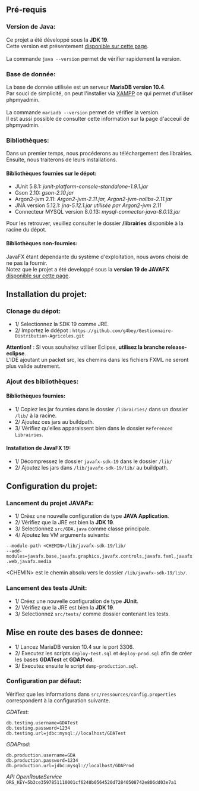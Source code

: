 ## Pré-requis
### Version de Java:
Ce projet a été développé sous la **JDK 19**.<br>
Cette version est présentement [disponible sur cette page](https://www.oracle.com/java/technologies/downloads/#java19).<br>
<br>
La commande `java --version` permet de vérifier rapidement la version.

### Base de donnée:
La base de donnée utilisée est un serveur **MariaDB version 10.4**.<br>
Par souci de simplicité, on peut l'installer via [XAMPP](https://www.apachefriends.org/download.html) ce qui permet d'utiliser phpmyadmin.<br>
<br>
La commande `mariadb --version` permet de vérifier la version.<br>
Il est aussi possible de consulter cette information sur la page d'acceuil de phpmyadmin.

### Bibliothèques:
Dans un premier temps, nous procéderons au téléchargement des librairies.<br>
Ensuite, nous traiterons de leurs installations.

#### Bibliothèques fournies sur le dépot:
- JUnit 5.8.1: *junit-platform-console-standalone-1.9.1.jar*
- Gson 2.10: *gson-2.10.jar*
- Argon2-jvm 2.11: *Argon2-jvm-2.11.jar, Argon2-jvm-nolibs-2.11.jar*
- JNA version 5.12.1: *jna-5.12.1.jar utilisée par Argon2-jvm 2.11*
- Connecteur MYSQL version 8.0.13: *mysql-connector-java-8.0.13.jar*

Pour les retrouver, veuillez consulter le dossier **/librairies** disponible à la racine du dépot.

#### Bibliothèques non-fournies:
JavaFX étant dépendante du système d'exploitation, nous avons choisi de ne pas la fournir.<br>
Notez que le projet a été developpé sous la **version 19 de JAVAFX** [disponible sur cette page](https://gluonhq.com/products/javafx/).

## Installation du projet:
### Clonage du dépot:
- 1/ Selectionnez la SDK 19 comme JRE.
- 2/ Importez le ddépot : `https://github.com/g4bey/Gestionnaire-Distribution-Agricoles.git`

**Attention!** : Si vous souhaitez utiliser Eclipse, **utilisez la branche release-eclipse**.<br>
L'IDE ajoutant un packet src, les chemins dans les fichiers FXML ne seront plus valide autrement.

### Ajout des bibliothèques:
#### Bibliothèques fournies:
- 1/ Copiez les jar fournies dans le dossier `/librairies/` dans un dossier `/lib/` à la racine.
- 2/ Ajoutez ces jars au buildpath.
- 3/ Vérifiez qu'elles apparaissent bien dans le dossier `Referenced Librairies`.

#### Installation de JavaFX 19:
- 1/ Décompressez le dossier `javafx-sdk-19` dans le dossier `/lib/`
- 2/ Ajoutez les jars dans `/lib/javafx-sdk-19/lib/` au buildpath.

## Configuration du projet:
### Lancement du projet JAVAFx:
- 1/ Créez une nouvelle configuration de type **JAVA Application**.
- 2/ Vérifiez que la JRE est bien la **JDK 19**.
- 3/ Selectionnez `src/GDA.java` comme classe principale.
- 4/ Ajoutez les VM arguments suivants:

```--module-path <CHEMIN>/lib/javafx-sdk-19/lib/```<br>
```--add-modules=javafx.base,javafx.graphics,javafx.controls,javafx.fxml,javafx.web,javafx.media```

<CHEMIN\> est le chemin absolu vers le dossier `/lib/javafx-sdk-19/lib/`.

### Lancement des tests JUnit:
- 1/ Créez une nouvelle configuration de type **JUnit**.
- 2/ Vérifiez que la JRE est bien la **JDK 19**.
- 3/ Selectionnez `src/tests/` comme dossier contenant les tests.

## Mise en route des bases de donnee:
- 1/ Lancez MariaDB version 10.4 sur le port 3306.
- 2/ Executez les scripts `deploy-test.sql` et `deploy-prod.sql` afin de créer les bases **GDATest** et **GDAProd**.
- 3/ Executez ensuite le script `dump-production.sql`.

### Configuration par défaut:
Vérifiez que les informations dans `src/ressources/config.properties` correspondent à la configuration suivante.

*GDATest*:
```
db.testing.username=GDATest
db.testing.password=1234
db.testing.url=jdbc:mysql://localhost/GDATest
```
*GDAProd*:
```
db.production.username=GDA
db.production.password=1234
db.production.url=jdbc:mysql://localhost/GDAProd
```
*API OpenRouteService*
```ORS_KEY=5b3ce3597851110001cf6248b0564520d72840508742e806dd03e7a1```

